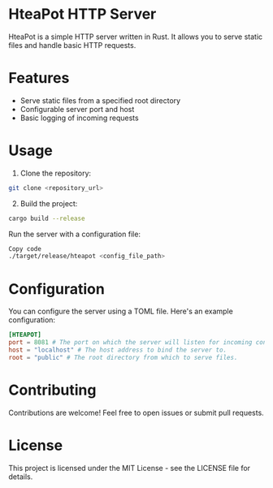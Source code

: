 # HteaPot HTTP Server

HteaPot is a simple HTTP server written in Rust. It allows you to serve static files and handle basic HTTP requests.

# Features

 - Serve static files from a specified root directory
 - Configurable server port and host
 - Basic logging of incoming requests

# Usage

1. Clone the repository:
```bash
git clone <repository_url>
```

2. Build the project:
```bash
cargo build --release
```
Run the server with a configuration file:
```bash
Copy code
./target/release/hteapot <config_file_path>
```
# Configuration

You can configure the server using a TOML file. Here's an example configuration:

```toml
[HTEAPOT]
port = 8081 # The port on which the server will listen for incoming connections.
host = "localhost" # The host address to bind the server to. 
root = "public" # The root directory from which to serve files.
```
# Contributing

Contributions are welcome! Feel free to open issues or submit pull requests.

# License

This project is licensed under the MIT License - see the LICENSE file for details.